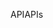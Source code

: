 <span data-ttu-id="b1c25-101">API</span><span class="sxs-lookup"><span data-stu-id="b1c25-101">APIs</span></span>